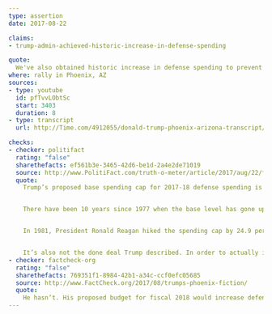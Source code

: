 ```yaml
---
type: assertion
date: 2017-08-22

claims:
- trump-admin-achieved-historic-increase-in-defense-spending

quote:
  We've also obtained historic increase in defense spending to prevent and deter conflict.
where: rally in Phoenix, AZ
sources:
- type: youtube
  id: pfTvvLObtSc
  start: 3403
  duration: 8
- type: transcript
  url: http://Time.com/4912055/donald-trump-phoenix-arizona-transcript/

checks:
- checker: politifact
  rating: "false"
  sharethefacts: ef561b3e-3465-42d6-be1d-2a4e2de71019
  source: http://www.PolitiFact.com/truth-o-meter/article/2017/aug/22/fact-checking-president-donald-trumps-campaign-ral/
  quote:
    Trump’s proposed base spending cap for 2017-18 defense spending is $603 billion, a 9.4 percent increase.


    There have been 10 years since 1977 when the base level has gone up by more than that, and in some years, the increase more than doubled Trump’s.


    In 1981, President Ronald Reagan hiked the spending cap by 24.9 percent and by 20.4 percent the following year. More recently, President George W. Bush bumped spending by 10 percent in 2009.


    It’s also not the done deal Trump described. In order to actually increase defense spending, Congress will have to appropriate the funding and raise the budget cap.
- checker: factcheck-org
  rating: "false"
  sharethefacts: 769351f1-8984-42b1-a34c-ccf0efc05685
  source: http://www.FactCheck.org/2017/08/trumps-phoenix-fiction/
  quote:
    He hasn’t. His proposed budget for fiscal 2018 would increase defense spending by 5 percent — far less than the double-digit increases under Presidents George W. Bush, Ronald Reagan and Jimmy Carter.
---
```


